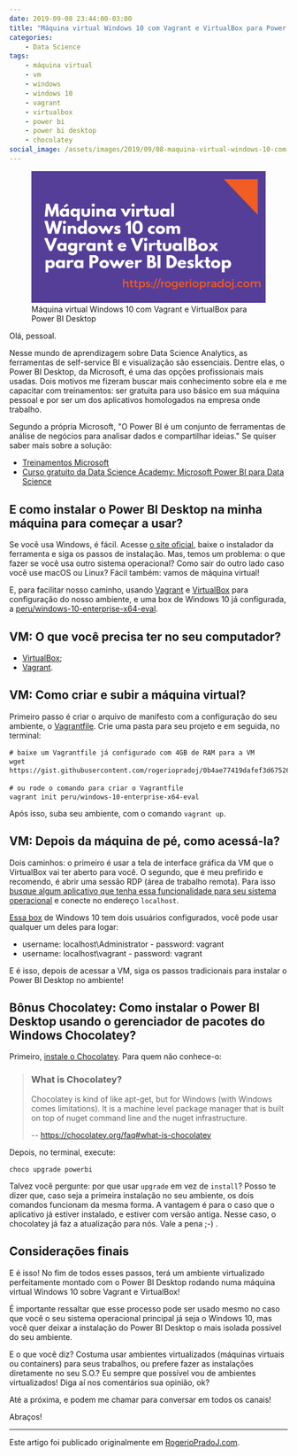 ```yaml
---
date: 2019-09-08 23:44:00-03:00
title: "Máquina virtual Windows 10 com Vagrant e VirtualBox para Power BI Desktop"
categories:
    - Data Science
tags:
    - máquina virtual
    - vm
    - windows
    - windows 10
    - vagrant
    - virtualbox
    - power bi
    - power bi desktop
    - chocolatey
social_image: /assets/images/2019/09/08-maquina-virtual-windows-10-com-vagrant-e-virtualbox-para-power-bi-desktop.png
---
```


<figure>
    <img title="Máquina virtual Windows 10 com Vagrant e VirtualBox para Power BI Desktop" src="/assets/images/2019/09/08-maquina-virtual-windows-10-com-vagrant-e-virtualbox-para-power-bi-desktop.png" alt="Máquina virtual Windows 10 com Vagrant e VirtualBox para Power BI Desktop">
    <figcaption>Máquina virtual Windows 10 com Vagrant e VirtualBox para Power BI Desktop</figcaption>
</figure>


Olá, pessoal.

Nesse mundo de aprendizagem sobre Data Science Analytics, as ferramentas de self-service BI e visualização são essenciais. Dentre elas, o Power BI Desktop, da Microsoft, é uma das opções profissionais mais usadas. Dois motivos me fizeram buscar mais conhecimento sobre ela e me capacitar com treinamentos: ser gratuita para uso básico em sua máquina pessoal e por ser um dos aplicativos homologados na empresa onde trabalho.

Segundo a própria Microsoft, "O Power BI é um conjunto de ferramentas de análise de negócios para analisar dados e compartilhar ideias." Se quiser saber mais sobre a solução:

- [Treinamentos Microsoft](https://powerbi.microsoft.com/pt-br/learning/)
- [Curso gratuito da Data Science Academy: Microsoft Power BI para Data Science](https://www.datascienceacademy.com.br/course?courseid=microsoft-power-bi-para-data-science)

## E como instalar o Power BI Desktop na minha máquina para começar a usar?

Se você usa Windows, é fácil. Acesse [o site oficial](https://powerbi.microsoft.com), baixe o instalador da ferramenta e siga os passos de instalação. Mas, temos um problema: o que fazer se você usa outro sistema operacional? Como sair do outro lado caso você use macOS ou Linux? Fácil também: vamos de máquina virtual!

E, para facilitar nosso caminho, usando [Vagrant](https://www.vagrantup.com) e [VirtualBox](https://www.virtualbox.org) para configuração do nosso ambiente, e uma box de Windows 10 já configurada, a [peru/windows-10-enterprise-x64-eval](https://app.vagrantup.com/peru/boxes/windows-10-enterprise-x64-eval).

## VM: O que você precisa ter no seu computador?

- [VirtualBox](https://powerbi.microsoft.com);
- [Vagrant](https://www.vagrantup.com/).

## VM: Como criar e subir a máquina virtual?

Primeiro passo é criar o arquivo de manifesto com a configuração do seu ambiente, o [Vagrantfile](https://www.vagrantup.com/docs/vagrantfile/). Crie uma pasta para seu projeto e em seguida, no terminal:

```shell
# baixe um Vagrantfile já configurado com 4GB de RAM para a VM
wget https://gist.githubusercontent.com/rogeriopradoj/0b4ae77419dafef3d67526d63e914290/raw/8129df2332a4c7f831e543752aac6dc8546ed992/Vagrantfile

# ou rode o comando para criar o Vagrantfile
vagrant init peru/windows-10-enterprise-x64-eval
```

Após isso, suba seu ambiente, com o comando `vagrant up`.

## VM: Depois da máquina de pé, como acessá-la?

Dois caminhos: o primeiro é usar a tela de interface gráfica da VM que o VirtualBox vai ter aberto para você. O segundo, que é meu prefirido e recomendo, é abrir uma sessão RDP (área de trabalho remota). Para isso [busque algum aplicativo que tenha essa funcionalidade para seu sistema operacional](https://alternativeto.net/software/remote-desktop-connection/) e conecte no endereço `localhost`.

[Essa box](https://www.vagrantup.com/docs/boxes.html) de Windows 10 tem dois usuários configurados, você pode usar qualquer um deles para logar:

- username: localhost\Administrator - password: vagrant
- username: localhost\vagrant - password: vagrant

E é isso, depois de acessar a VM, siga os passos tradicionais para instalar o Power BI Desktop no ambiente!

## Bônus Chocolatey: Como instalar o Power BI Desktop usando o gerenciador de pacotes do Windows Chocolatey?

Primeiro, [instale o Chocolatey](https://chocolatey.org/install). Para quem não conhece-o: 

> ### What is Chocolatey?
> 
> Chocolatey is kind of like apt-get, but for Windows (with Windows comes limitations). It is a machine level package manager that is built on top of nuget command line and the nuget infrastructure.
> 
> -- <https://chocolatey.org/faq#what-is-chocolatey>

Depois, no terminal, execute:

```shell
choco upgrade powerbi
```

Talvez você pergunte: por que usar `upgrade` em vez de `install`? Posso te dizer que, caso seja a primeira instalação no seu ambiente, os dois comandos funcionam da mesma forma. A vantagem é para o caso que o aplicativo já estiver instalado, e estiver com versão antiga. Nesse caso, o chocolatey já faz a atualização para nós. Vale a pena ;-) .

## Considerações finais

E é isso! No fim de todos esses passos, terá um ambiente virtualizado perfeitamente montado com o Power BI Desktop rodando numa máquina virtual Windows 10 sobre Vagrant e VirtualBox!

É importante ressaltar que esse processo pode ser usado mesmo no caso que você o seu sistema operacional principal já seja o Windows 10, mas você quer deixar a instalação do Power BI Desktop o mais isolada possível do seu ambiente.

E o que você diz? Costuma usar ambientes virtualizados (máquinas virtuais ou containers) para seus trabalhos, ou prefere fazer as instalações diretamente no seu S.O.? Eu sempre que possível vou de ambientes virtualizados! Diga aí nos comentários sua opinião, ok?

Até a próxima, e podem me chamar para conversar em todos os canais!

Abraços!

---

Este artigo foi publicado originalmente em [RogerioPradoJ.com](https://rogeriopradoj.com/).
